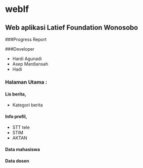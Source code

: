weblf
=====

## Web aplikasi Latief Foundation Wonosobo

###Progress Report


###Developer
* Hardi Agunadi
* Asep Mardiansah
* Hadi


### Halaman Utama :
#### Lis berita,
* Kategori berita

#### Info profil,
* STT tele
* STIM
* AKTAN

#### Data mahasiswa
	
#### Data dosen
